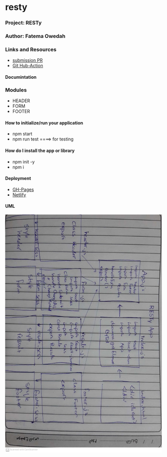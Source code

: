 # resty
### Project:  RESTy
### Author: Fatema Owedah

### Links and Resources

- [submission PR](https://github.com/401-advanced-javascript-fatemaOwedah/RESTY27/pull/2)
- [Git Hub-Action](https://github.com/401-advanced-javascript-fatemaOwedah/RESTY27/actions)

#### Documintation

### Modules
- HEADER
- FORM
- FOOTER


#### How to initialize/run your application 
- npm start
- npm run test ====> for testing


#### How do I install the app or library
- npm init -y 
- npm i 

#### Deployment
- [GH-Pages](https://401-advanced-javascript-fatemaowedah.github.io/RESTY27/)
- [Netlify](https://resty-27.netlify.app/)

#### UML
![UML](/assets/lab28.jpeg)